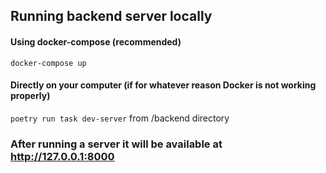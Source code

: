 ## Running backend server locally
#### Using docker-compose (recommended)
`docker-compose up`
#### Directly on your computer (if for whatever reason Docker is not working properly)
`poetry run task dev-server` from /backend directory

### After running a server it will be available at http://127.0.0.1:8000
